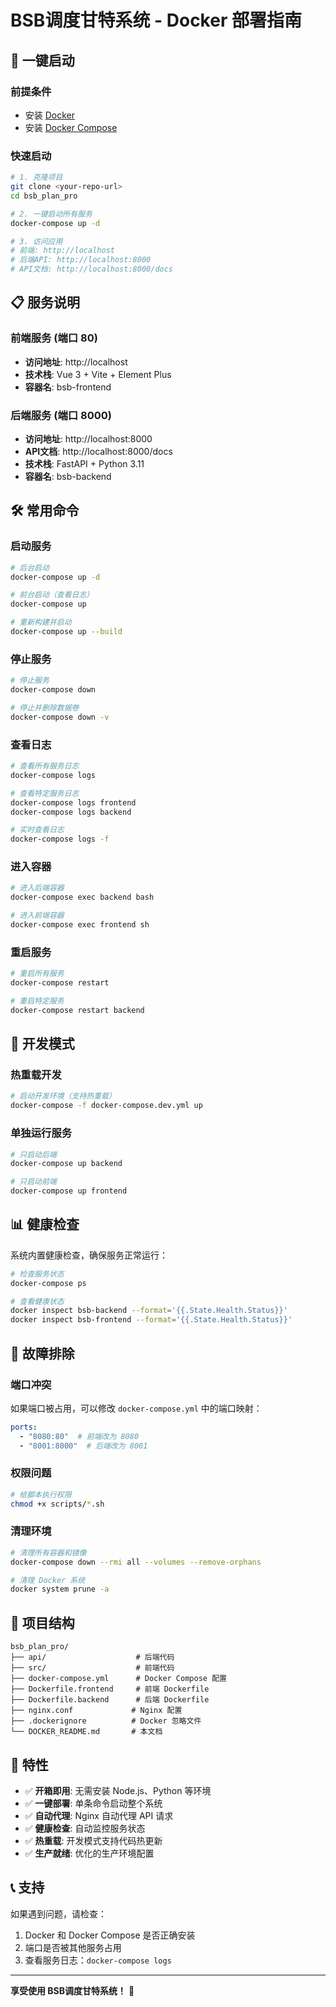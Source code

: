 # BSB调度甘特系统 - Docker 部署指南

## 🚀 一键启动

### 前提条件
- 安装 [Docker](https://www.docker.com/get-started)
- 安装 [Docker Compose](https://docs.docker.com/compose/install/)

### 快速启动
```bash
# 1. 克隆项目
git clone <your-repo-url>
cd bsb_plan_pro

# 2. 一键启动所有服务
docker-compose up -d

# 3. 访问应用
# 前端: http://localhost
# 后端API: http://localhost:8000
# API文档: http://localhost:8000/docs
```

## 📋 服务说明

### 前端服务 (端口 80)
- **访问地址**: http://localhost
- **技术栈**: Vue 3 + Vite + Element Plus
- **容器名**: bsb-frontend

### 后端服务 (端口 8000)
- **访问地址**: http://localhost:8000
- **API文档**: http://localhost:8000/docs
- **技术栈**: FastAPI + Python 3.11
- **容器名**: bsb-backend

## 🛠️ 常用命令

### 启动服务
```bash
# 后台启动
docker-compose up -d

# 前台启动（查看日志）
docker-compose up

# 重新构建并启动
docker-compose up --build
```

### 停止服务
```bash
# 停止服务
docker-compose down

# 停止并删除数据卷
docker-compose down -v
```

### 查看日志
```bash
# 查看所有服务日志
docker-compose logs

# 查看特定服务日志
docker-compose logs frontend
docker-compose logs backend

# 实时查看日志
docker-compose logs -f
```

### 进入容器
```bash
# 进入后端容器
docker-compose exec backend bash

# 进入前端容器
docker-compose exec frontend sh
```

### 重启服务
```bash
# 重启所有服务
docker-compose restart

# 重启特定服务
docker-compose restart backend
```

## 🔧 开发模式

### 热重载开发
```bash
# 启动开发环境（支持热重载）
docker-compose -f docker-compose.dev.yml up
```

### 单独运行服务
```bash
# 只启动后端
docker-compose up backend

# 只启动前端
docker-compose up frontend
```

## 📊 健康检查

系统内置健康检查，确保服务正常运行：

```bash
# 检查服务状态
docker-compose ps

# 查看健康状态
docker inspect bsb-backend --format='{{.State.Health.Status}}'
docker inspect bsb-frontend --format='{{.State.Health.Status}}'
```

## 🐛 故障排除

### 端口冲突
如果端口被占用，可以修改 `docker-compose.yml` 中的端口映射：
```yaml
ports:
  - "8080:80"  # 前端改为 8080
  - "8001:8000"  # 后端改为 8001
```

### 权限问题
```bash
# 给脚本执行权限
chmod +x scripts/*.sh
```

### 清理环境
```bash
# 清理所有容器和镜像
docker-compose down --rmi all --volumes --remove-orphans

# 清理 Docker 系统
docker system prune -a
```

## 📁 项目结构
```
bsb_plan_pro/
├── api/                    # 后端代码
├── src/                    # 前端代码
├── docker-compose.yml      # Docker Compose 配置
├── Dockerfile.frontend     # 前端 Dockerfile
├── Dockerfile.backend      # 后端 Dockerfile
├── nginx.conf             # Nginx 配置
├── .dockerignore          # Docker 忽略文件
└── DOCKER_README.md       # 本文档
```

## 🌟 特性

- ✅ **开箱即用**: 无需安装 Node.js、Python 等环境
- ✅ **一键部署**: 单条命令启动整个系统
- ✅ **自动代理**: Nginx 自动代理 API 请求
- ✅ **健康检查**: 自动监控服务状态
- ✅ **热重载**: 开发模式支持代码热更新
- ✅ **生产就绪**: 优化的生产环境配置

## 📞 支持

如果遇到问题，请检查：
1. Docker 和 Docker Compose 是否正确安装
2. 端口是否被其他服务占用
3. 查看服务日志：`docker-compose logs`

---

**享受使用 BSB调度甘特系统！** 🎉
